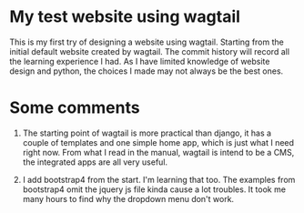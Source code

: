 # My test website using wagtail

This is my first try of designing a website using wagtail.
Starting from the initial default website created by wagtail.
The commit history will record all the learning experience I had.
As I have limited knowledge of website design and python,
the choices I made may not always be the best ones.

# Some comments

1. The starting point of wagtail is more practical than django,
   it has a couple of templates and one simple home app, which
   is just what I need right now.  From what I read in the manual,
   wagtail is intend to be a CMS, the integrated apps are all
   very useful.

2. I add bootstrap4 from the start.  I'm learning that too.
   The examples from bootstrap4 omit the jquery js file kinda
   cause a lot troubles.  It took me many hours to find why
   the dropdown menu don't work.
